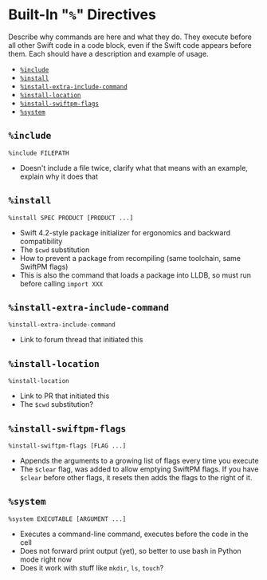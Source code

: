 # Built-In "`%`" Directives

Describe why commands are here and what they do. They execute before all other Swift code in a code block, even if the Swift code appears before them. Each should have a description and example of usage.

- [`%include`](#include)
- [`%install`](#install)
- [`%install-extra-include-command`](#install-extra-include-command)
- [`%install-location`](#install-location)
- [`%install-swiftpm-flags`](#install-swiftpm-flags)
- [`%system`](#system)

## `%include`
```
%include FILEPATH
```

- Doesn't include a file twice, clarify what that means with an example, explain why it does that

## `%install`
```
%install SPEC PRODUCT [PRODUCT ...]
```

- Swift 4.2-style package initializer for ergonomics and backward compatibility
- The `$cwd` substitution
- How to prevent a package from recompiling (same toolchain, same SwiftPM flags)
- This is also the command that loads a package into LLDB, so must run before calling `import XXX`

## `%install-extra-include-command`
```
%install-extra-include-command
```

- Link to forum thread that initiated this

## `%install-location`
```
%install-location
```

- Link to PR that initiated this
- The `$cwd` substitution?

## `%install-swiftpm-flags`
```
%install-swiftpm-flags [FLAG ...]
```

- Appends the arguments to a growing list of flags every time you execute
- The `$clear` flag, was added to allow emptying SwiftPM flags. If you have `$clear` before other flags, it resets then adds the flags to the right of it.

## `%system`
```
%system EXECUTABLE [ARGUMENT ...]
```

- Executes a command-line command, executes before the code in the cell
- Does not forward print output (yet), so better to use bash in Python mode right now
- Does it work with stuff like `mkdir`, `ls`, `touch`?
